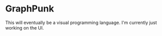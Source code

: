 # GraphPunk

This will eventually be a visual programming language.
I'm currently just working on the UI.

